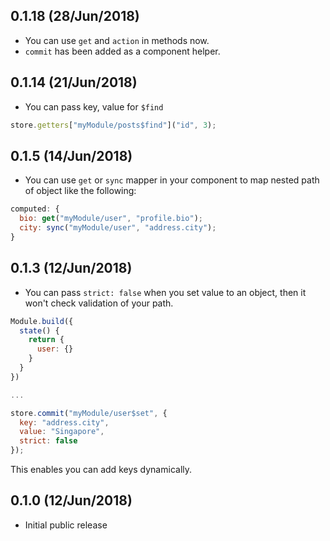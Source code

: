 ## 0.1.18 (28/Jun/2018)

- You can use `get` and `action` in methods now.
- `commit` has been added as a component helper.

## 0.1.14 (21/Jun/2018)

- You can pass key, value for `$find`

```js
store.getters["myModule/posts$find"]("id", 3);
```

## 0.1.5 (14/Jun/2018)

- You can use `get` or `sync` mapper in your component to map nested path of object like the following:

```js
computed: {
  bio: get("myModule/user", "profile.bio");
  city: sync("myModule/user", "address.city");
}
```

## 0.1.3 (12/Jun/2018)

- You can pass `strict: false` when you set value to an object, then it won't check validation of your path.

```js
Module.build({
  state() {
    return {
      user: {}
    }
  }
})

...

store.commit("myModule/user$set", {
  key: "address.city",
  value: "Singapore",
  strict: false
});
```

This enables you can add keys dynamically.

## 0.1.0 (12/Jun/2018)

- Initial public release
